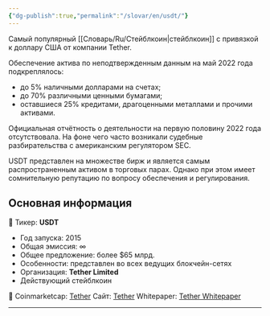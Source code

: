 ```yaml
---
{"dg-publish":true,"permalink":"/slovar/en/usdt/"}
---
```



Cамый популярный [[Словарь/Ru/Стейблкоин\|стейблкоин]] с привязкой к доллару США от компании Tether.

Обеспечение актива по неподтвержденным данным на май 2022 года подкреплялось:

* до 5% наличными долларами на счетах;
* до 70% различными ценными бумагами;
* оставшиеся 25% кредитами, драгоценными металлами и прочими активами.

Официальная отчётность о деятельности на первую половину 2022 года отсутствовала. На фоне чего часто возникали судебные разбирательства с американским регулятором SEC.

USDT представлен на множестве бирж и является самым распространенным активом в торговых парах. Однако при этом имеет сомнительную репутацию по вопросу обеспечения и регулирования.

## Основная информация

📌 Тикер: **USDT**

* Год запуска: 2015
* Общая эмиссия: ∞
* Общее предложение: более $65 млрд.
* Особенности: представлен во всех ведущих блокчейн-сетях
* Организация: **Tether Limited**
* Действующий стейблкоин

📎 Coinmarketcap: [Tether](https://coinmarketcap.com/currencies/tether/)
Сайт: [Tether](https://tether.to/ru/)
Whitepaper: [Tether Whitepaper](https://assets.ctfassets.net/vyse88cgwfbl/5UWgHMvz071t2Cq5yTw5vi/c9798ea8db99311bf90ebe0810938b01/TetherWhitePaper.pdf)

---
